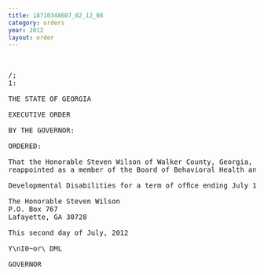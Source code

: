 ```yaml
---
title: 18710348607_02_12_08
category: orders
year: 2012
layout: order
---
```


<pre> 

/;
1:

THE STATE OF GEORGIA

EXECUTIVE ORDER

BY THE GOVERNOR:

ORDERED:

That the Honorable Steven Wilson of Walker County, Georgia, is
reappointed as a member of the Board of Behavioral Health and

Developmental Disabilities for a term of ofﬁce ending July 1, 2015.

The Honorable Steven Wilson
P.O. Box 767
Lafayette, GA 30728

This second day of July, 2012

Y\nI0~or\ DML

GOVERNOR

</pre>
